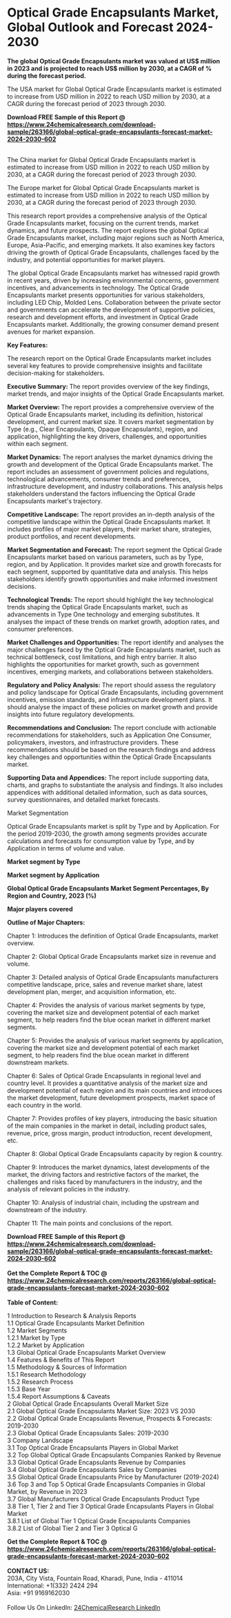 <h1>Optical Grade Encapsulants Market, Global Outlook and Forecast 2024-2030</h1><p><strong>The global Optical Grade Encapsulants market was valued at US$ million in 2023 and is projected to reach US$ million by 2030, at a CAGR of % during the forecast period.</strong></p><p>
</p><p>The USA market for Global Optical Grade Encapsulants market is estimated to increase from USD million in 2022 to reach USD million by 2030, at a CAGR during the forecast period of 2023 through 2030.</p><div><b>Download FREE Sample of this Report @ 
            <a href="https://www.24chemicalresearch.com/download-sample/263166/global-optical-grade-encapsulants-forecast-market-2024-2030-602">
            https://www.24chemicalresearch.com/download-sample/263166/global-optical-grade-encapsulants-forecast-market-2024-2030-602</a></b></div><br><p>
</p><p>The China market for Global Optical Grade Encapsulants market is estimated to increase from USD million in 2022 to reach USD million by 2030, at a CAGR during the forecast period of 2023 through 2030.</p><p>
</p><p>The Europe market for Global Optical Grade Encapsulants market is estimated to increase from USD million in 2022 to reach USD million by 2030, at a CAGR during the forecast period of 2023 through 2030.</p><p>
</p><p>This research report provides a comprehensive analysis of the Optical Grade Encapsulants market, focusing on the current trends, market dynamics, and future prospects. The report explores the global Optical Grade Encapsulants market, including major regions such as North America, Europe, Asia-Pacific, and emerging markets. It also examines key factors driving the growth of Optical Grade Encapsulants, challenges faced by the industry, and potential opportunities for market players.</p><p>
The global Optical Grade Encapsulants market has witnessed rapid growth in recent years, driven by increasing environmental concerns, government incentives, and advancements in technology. The Optical Grade Encapsulants market presents opportunities for various stakeholders, including LED Chip, Molded Lens. Collaboration between the private sector and governments can accelerate the development of supportive policies, research and development efforts, and investment in Optical Grade Encapsulants market. Additionally, the growing consumer demand present avenues for market expansion.</p><p>
<strong>Key Features:</strong></p><p>
The research report on the Optical Grade Encapsulants market includes several key features to provide comprehensive insights and facilitate decision-making for stakeholders.</p><p>
<strong>Executive Summary: </strong>The report provides overview of the key findings, market trends, and major insights of the Optical Grade Encapsulants market.</p><p>
<strong>Market Overview: </strong>The report provides a comprehensive overview of the Optical Grade Encapsulants market, including its definition, historical development, and current market size. It covers market segmentation by Type (e.g., Clear Encapsulants, Opaque Encapsulants), region, and application, highlighting the key drivers, challenges, and opportunities within each segment.</p><p>
<strong>Market Dynamics:</strong> The report analyses the market dynamics driving the growth and development of the Optical Grade Encapsulants market. The report includes an assessment of government policies and regulations, technological advancements, consumer trends and preferences, infrastructure development, and industry collaborations. This analysis helps stakeholders understand the factors influencing the Optical Grade Encapsulants market's trajectory.</p><p>
<strong>Competitive Landscape:</strong> The report provides an in-depth analysis of the competitive landscape within the Optical Grade Encapsulants market. It includes profiles of major market players, their market share, strategies, product portfolios, and recent developments.</p><p>
<strong>Market Segmentation and Forecast: </strong>The report segment the Optical Grade Encapsulants market based on various parameters, such as by Type, region, and by Application. It provides market size and growth forecasts for each segment, supported by quantitative data and analysis. This helps stakeholders identify growth opportunities and make informed investment decisions.</p><p>
<strong>Technological Trends: </strong>The report should highlight the key technological trends shaping the Optical Grade Encapsulants market, such as advancements in Type One technology and emerging substitutes. It analyses the impact of these trends on market growth, adoption rates, and consumer preferences.</p><p>
<strong>Market Challenges and Opportunities: </strong>The report identify and analyses the major challenges faced by the Optical Grade Encapsulants market, such as technical bottleneck, cost limitations, and high entry barrier. It also highlights the opportunities for market growth, such as government incentives, emerging markets, and collaborations between stakeholders.</p><p>
<strong>Regulatory and Policy Analysis:</strong> The report should assess the regulatory and policy landscape for Optical Grade Encapsulants, including government incentives, emission standards, and infrastructure development plans. It should analyse the impact of these policies on market growth and provide insights into future regulatory developments.</p><p>
<strong>Recommendations and Conclusion:</strong> The report conclude with actionable recommendations for stakeholders, such as Application One Consumer, policymakers, investors, and infrastructure providers. These recommendations should be based on the research findings and address key challenges and opportunities within the Optical Grade Encapsulants market.</p><p>
<strong>Supporting Data and Appendices:</strong> The report include supporting data, charts, and graphs to substantiate the analysis and findings. It also includes appendices with additional detailed information, such as data sources, survey questionnaires, and detailed market forecasts.</p><p>
Market Segmentation</p><p>
Optical Grade Encapsulants market is split by Type and by Application. For the period 2019-2030, the growth among segments provides accurate calculations and forecasts for consumption value by Type, and by Application in terms of volume and value.</p><p>
<strong>Market segment by Type</strong></p><p>
</p><p>
</p><p><strong>Market segment by Application</strong></p><p>
</p><p>
</p><p><strong>Global Optical Grade Encapsulants Market Segment Percentages, By Region and Country, 2023 (%)</strong></p><p>
</p><p>
</p><p></p><p>
</p><p><strong>Major players covered</strong></p><p>
</p><p>
</p><p><strong>Outline of Major Chapters:</strong></p><p>
Chapter 1: Introduces the definition of Optical Grade Encapsulants, market overview.</p><p>
Chapter 2: Global Optical Grade Encapsulants market size in revenue and volume.</p><p>
Chapter 3: Detailed analysis of Optical Grade Encapsulants manufacturers competitive landscape, price, sales and revenue market share, latest development plan, merger, and acquisition information, etc.</p><p>
Chapter 4: Provides the analysis of various market segments by type, covering the market size and development potential of each market segment, to help readers find the blue ocean market in different market segments.</p><p>
Chapter 5: Provides the analysis of various market segments by application, covering the market size and development potential of each market segment, to help readers find the blue ocean market in different downstream markets.</p><p>
Chapter 6: Sales of Optical Grade Encapsulants in regional level and country level. It provides a quantitative analysis of the market size and development potential of each region and its main countries and introduces the market development, future development prospects, market space of each country in the world.</p><p>
Chapter 7: Provides profiles of key players, introducing the basic situation of the main companies in the market in detail, including product sales, revenue, price, gross margin, product introduction, recent development, etc.</p><p>
Chapter 8: Global Optical Grade Encapsulants capacity by region &amp; country.</p><p>
Chapter 9: Introduces the market dynamics, latest developments of the market, the driving factors and restrictive factors of the market, the challenges and risks faced by manufacturers in the industry, and the analysis of relevant policies in the industry.</p><p>
Chapter 10: Analysis of industrial chain, including the upstream and downstream of the industry.</p><p>
Chapter 11: The main points and conclusions of the report.</p><div><b>Download FREE Sample of this Report @ 
            <a href="https://www.24chemicalresearch.com/download-sample/263166/global-optical-grade-encapsulants-forecast-market-2024-2030-602">
            https://www.24chemicalresearch.com/download-sample/263166/global-optical-grade-encapsulants-forecast-market-2024-2030-602</a></b></div><br><div><b>Get the Complete Report & TOC @ 
            <a href="https://www.24chemicalresearch.com/reports/263166/global-optical-grade-encapsulants-forecast-market-2024-2030-602">
            https://www.24chemicalresearch.com/reports/263166/global-optical-grade-encapsulants-forecast-market-2024-2030-602</a></b></div><br>
            <b>Table of Content:</b><p>1 Introduction to Research & Analysis Reports<br />
    1.1 Optical Grade Encapsulants Market Definition<br />
    1.2 Market Segments<br />
        1.2.1 Market by Type<br />
        1.2.2 Market by Application<br />
    1.3 Global Optical Grade Encapsulants Market Overview<br />
    1.4 Features & Benefits of This Report<br />
    1.5 Methodology & Sources of Information<br />
        1.5.1 Research Methodology<br />
        1.5.2 Research Process<br />
        1.5.3 Base Year<br />
        1.5.4 Report Assumptions & Caveats<br />
2 Global Optical Grade Encapsulants Overall Market Size<br />
    2.1 Global Optical Grade Encapsulants Market Size: 2023 VS 2030<br />
    2.2 Global Optical Grade Encapsulants Revenue, Prospects & Forecasts: 2019-2030<br />
    2.3 Global Optical Grade Encapsulants Sales: 2019-2030<br />
3 Company Landscape<br />
    3.1 Top Optical Grade Encapsulants Players in Global Market<br />
    3.2 Top Global Optical Grade Encapsulants Companies Ranked by Revenue<br />
    3.3 Global Optical Grade Encapsulants Revenue by Companies<br />
    3.4 Global Optical Grade Encapsulants Sales by Companies<br />
    3.5 Global Optical Grade Encapsulants Price by Manufacturer (2019-2024)<br />
    3.6 Top 3 and Top 5 Optical Grade Encapsulants Companies in Global Market, by Revenue in 2023<br />
    3.7 Global Manufacturers Optical Grade Encapsulants Product Type<br />
    3.8 Tier 1, Tier 2 and Tier 3 Optical Grade Encapsulants Players in Global Market<br />
        3.8.1 List of Global Tier 1 Optical Grade Encapsulants Companies<br />
        3.8.2 List of Global Tier 2 and Tier 3 Optical G</p><div><b>Get the Complete Report & TOC @ 
            <a href="https://www.24chemicalresearch.com/reports/263166/global-optical-grade-encapsulants-forecast-market-2024-2030-602">
            https://www.24chemicalresearch.com/reports/263166/global-optical-grade-encapsulants-forecast-market-2024-2030-602</a></b></div><br><b>CONTACT US:</b><br>
            203A, City Vista, Fountain Road, Kharadi, Pune, India - 411014<br>
            International: +1(332) 2424 294<br>
            Asia: +91 9169162030 <br><br>
            Follow Us On LinkedIn: <a href="https://www.linkedin.com/company/24chemicalresearch/">24ChemicalResearch LinkedIn</a>